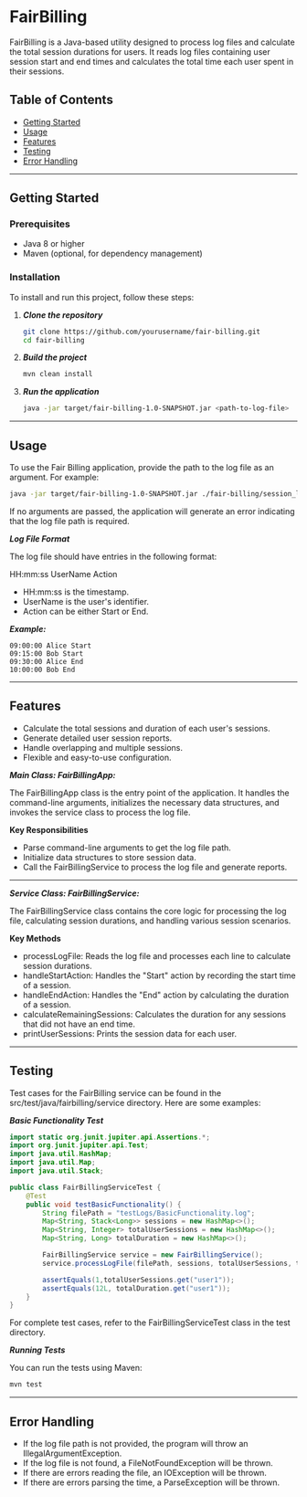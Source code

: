 # FairBilling

FairBilling is a Java-based utility designed to process log files and calculate the total session durations for users. It reads log files containing user session start and end times and calculates the total time each user spent in their sessions.

## Table of Contents

- [Getting Started](#getting-started)
- [Usage](#usage)
- [Features](#features)
- [Testing](#testing)
- [Error Handling](#error-handling)

--------------------------------------------------------------------------------------------------------------------------------------------------------

## Getting Started

### Prerequisites

- Java 8 or higher
- Maven (optional, for dependency management)

### Installation

To install and run this project, follow these steps:

1. ***Clone the repository***
    ```bash
    git clone https://github.com/yourusername/fair-billing.git
    cd fair-billing
    ```

2. ***Build the project***
    ```bash
    mvn clean install
    ```

3. ***Run the application***
    ```bash
    java -jar target/fair-billing-1.0-SNAPSHOT.jar <path-to-log-file>
    ```


--------------------------------------------------------------------------------------------------------------------------------------------------------

## Usage
To use the Fair Billing application, provide the path to the log file as an argument. For example:

```bash
java -jar target/fair-billing-1.0-SNAPSHOT.jar ./fair-billing/session_log.txt
```

If no arguments are passed, the application will generate an error indicating that the log file path is required.

***Log File Format***

The log file should have entries in the following format:

 HH:mm:ss UserName Action

- HH:mm:ss is the timestamp.
- UserName is the user's identifier.
- Action can be either Start or End.

***Example:***

```
09:00:00 Alice Start
09:15:00 Bob Start
09:30:00 Alice End
10:00:00 Bob End
```

--------------------------------------------------------------------------------------------------------------------------------------------------------

## Features

- Calculate the total sessions and duration of each user's sessions.
- Generate detailed user session reports.
- Handle overlapping and multiple sessions.
- Flexible and easy-to-use configuration.


***Main Class: FairBillingApp:***

The FairBillingApp class is the entry point of the application. It handles the command-line arguments, initializes the necessary data structures, and invokes the service class to process the log file.

**Key Responsibilities**
- Parse command-line arguments to get the log file path.
- Initialize data structures to store session data.
- Call the FairBillingService to process the log file and generate reports.

----------------------------------------------------------------------------------------------------------------------------------------------

***Service Class: FairBillingService:***

The FairBillingService class contains the core logic for processing the log file, calculating session durations, and handling various session scenarios.

**Key Methods**
- processLogFile: Reads the log file and processes each line to calculate session durations.
- handleStartAction: Handles the "Start" action by recording the start time of a session.
- handleEndAction: Handles the "End" action by calculating the duration of a session.
- calculateRemainingSessions: Calculates the duration for any sessions that did not have an end time.
- printUserSessions: Prints the session data for each user.

--------------------------------------------------------------------------------------------------------------------------------------------------------



## Testing

Test cases for the FairBilling service can be found in the src/test/java/fairbilling/service directory. Here are some examples:

***Basic Functionality Test***
```Java
import static org.junit.jupiter.api.Assertions.*;
import org.junit.jupiter.api.Test;
import java.util.HashMap;
import java.util.Map;
import java.util.Stack;

public class FairBillingServiceTest {
    @Test
    public void testBasicFunctionality() {
        String filePath = "testLogs/BasicFunctionality.log";
        Map<String, Stack<Long>> sessions = new HashMap<>();
        Map<String, Integer> totalUserSessions = new HashMap<>();
        Map<String, Long> totalDuration = new HashMap<>();

        FairBillingService service = new FairBillingService();
        service.processLogFile(filePath, sessions, totalUserSessions, totalDuration);

        assertEquals(1,totalUserSessions.get("user1"));
        assertEquals(12L, totalDuration.get("user1"));
    }
}
```
For complete test cases, refer to the FairBillingServiceTest class in the test directory.

***Running Tests***

You can run the tests using Maven:

```bash
mvn test
```

--------------------------------------------------------------------------------------------------------------------------------------------------------------

## Error Handling

- If the log file path is not provided, the program will throw an IllegalArgumentException.
- If the log file is not found, a FileNotFoundException will be thrown.
- If there are errors reading the file, an IOException will be thrown.
- If there are errors parsing the time, a ParseException will be thrown.






   
